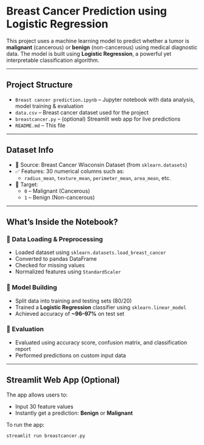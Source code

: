 #  Breast Cancer Prediction using Logistic Regression

This project uses a machine learning model to predict whether a tumor is **malignant** (cancerous) or **benign** (non-cancerous) using medical diagnostic data. The model is built using **Logistic Regression**, a powerful yet interpretable classification algorithm.

---

##  Project Structure

- `Breast cancer prediction.ipynb` – Jupyter notebook with data analysis, model training & evaluation  
- `data.csv` – Breast cancer dataset used for the project  
- `breastcancer.py` – (optional) Streamlit web app for live predictions  
- `README.md` – This file

---

##  Dataset Info

- 📍 Source: Breast Cancer Wisconsin Dataset (from `sklearn.datasets`)
- ✅ Features: 30 numerical columns such as:
  - `radius_mean`, `texture_mean`, `perimeter_mean`, `area_mean`, etc.
- 🎯 Target:
  - `0` – Malignant (Cancerous)
  - `1` – Benign (Non-cancerous)

---

##  What’s Inside the Notebook?

### 🔹 Data Loading & Preprocessing
- Loaded dataset using `sklearn.datasets.load_breast_cancer`
- Converted to pandas DataFrame
- Checked for missing values
- Normalized features using `StandardScaler`

### 🔹 Model Building
- Split data into training and testing sets (80/20)
- Trained a **Logistic Regression** classifier using `sklearn.linear_model`
- Achieved accuracy of **~96–97%** on test set

### 🔹 Evaluation
- Evaluated using accuracy score, confusion matrix, and classification report
- Performed predictions on custom input data

---

##  Streamlit Web App (Optional)

The app allows users to:
- Input 30 feature values
- Instantly get a prediction: **Benign** or **Malignant**

To run the app:

```bash
streamlit run breastcancer.py

